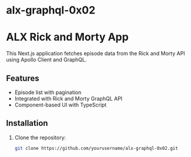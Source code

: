 # alx-graphql-0x02
# ALX Rick and Morty App

This Next.js application fetches episode data from the Rick and Morty API using Apollo Client and GraphQL.

## Features
- Episode list with pagination
- Integrated with Rick and Morty GraphQL API
- Component-based UI with TypeScript

## Installation
1. Clone the repository:
   ```bash
   git clone https://github.com/yourusername/alx-graphql-0x02.git
